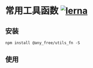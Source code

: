 # 常用工具函数 [![lerna](https://img.shields.io/badge/packages-lerna-cc00ff.svg)]()
## 安装
```shell
npm install @any_free/utils_fn -S
```
## 使用